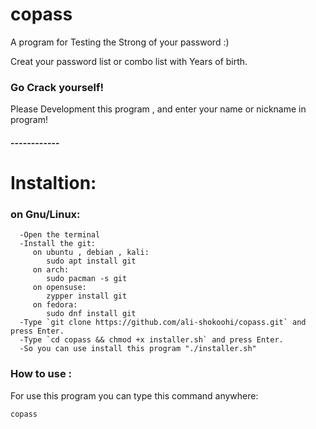 # copass
A program for Testing the Strong of your password :)

Creat your password list or combo list with Years of birth.

### Go Crack yourself!

Please Development this program , and enter your name or nickname in program!
#### ------------

# Instaltion:

   ### on Gnu/Linux:
      -Open the terminal
      -Install the git:
         on ubuntu , debian , kali:
            sudo apt install git
         on arch:
            sudo pacman -s git
         on opensuse:
            zypper install git
         on fedora:
            sudo dnf install git 
      -Type `git clone https://github.com/ali-shokoohi/copass.git` and press Enter.
      -Type `cd copass && chmod +x installer.sh` and press Enter.
      -So you can use install this program "./installer.sh"
### How to use : 
   For use this program you can type this command anywhere:
```bash
copass
```
    
